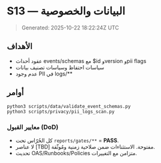 # S13 — البيانات والخصوصية

> Generated: 2025-10-22 18:22:24Z UTC


## الأهداف
- عقود أحداث events/schemas مع $id وversion وpii flags
- سياسات احتفاظ وسياسات تصنيف بيانات
- عدم وجود PII في logs/**

## أوامر
```bash
python3 scripts/data/validate_event_schemas.py
python3 scripts/privacy/pii_logs_scan.py
```

### معايير القبول (DoD)
- كل الحُرّاس تحت `reports/gates/**` = **PASS**.
- لا عناصر [TBD] مفتوحة. الاستثناءات ضمن صلاحية زمنية ومُوثّقة.
- تحديث OAS/Runbooks/Policies متزامن مع التغييرات.
